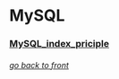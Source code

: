 # MySQL

### [MySQL_index_priciple](https://github.com/zhengyunfeng/zhengyunfeng.github.io/mysql/mysql_index_principle.md)






###### [go back to front](https://github.com/zhengyunfeng/zhengyunfeng.github.io/README.md)
